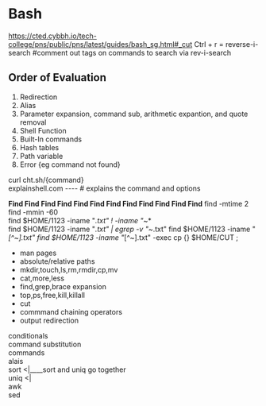 # Bash  
https://cted.cybbh.io/tech-college/pns/public/pns/latest/guides/bash_sg.html#_cut
Ctrl + r = reverse-i-search
#comment out tags on commands to search via rev-i-search
   
## Order of Evaluation
1. Redirection
2. Alias
3. Parameter expansion, command sub, arithmetic expantion, and quote removal
4. Shell Function
5. Built-In commands
6. Hash tables
7. Path variable
8. Error {eg command not found}
  
curl cht.sh/{command}   
explainshell.com ---- # explains the command and options   
  
  **Find Find Find Find Find Find Find Find Find Find Find Find**
find -mtime 2  
find -mmin -60  
find $HOME/1123 -iname "*.txt" ! -iname "*~*  
find $HOME/1123 -iname "*.txt" | egrep -v "*~.txt"
find $HOME/1123 -iname "*[^~].txt" 
find $HOME/1123 -iname "*[^~].txt" -exec cp {} $HOME/CUT \;

  
- man pages
- absolute/relative paths
- mkdir,touch,ls,rm,rmdir,cp,mv
- cat,more,less
- find,grep,brace expansion
- top,ps,free,kill,killall
- cut
- commmand chaining operators
- output redirection  
  
conditionals  
command substitution  
commands  
alais  
sort  <|____sort and uniq go together  
uniq  <|  
awk  
sed  


